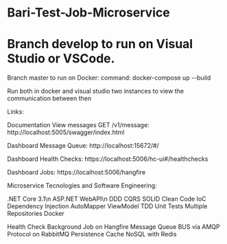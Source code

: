 # Bari-Test-Job-Microservice

Branch develop to run on Visual Studio or VSCode.
===================================================================
Branch master to run on Docker: command: docker-compose up --build

Run both in docker and visual studio two instances to view the communication between then

Links:

Documentation View messages GET /v1/message: http://localhost:5005/swagger/index.html

Dashboard Message Queue: http://localhost:15672/#/

Dashboard Health Checks: https://localhost:5006/hc-ui#/healthchecks

Dashboard Jobs: https://localhost:5006/hangfire

Microservice Tecnologies and Software Engineering:

.NET Core 3.1\n
ASP.NET WebAPI\n
DDD 
CQRS
SOLID
Clean Code
IoC
Dependency Injection
AutoMapper
ViewModel
TDD
Unit Tests
Multiple Repositories
Docker

Health Check 
Background Job on Hangfire
Message Queue BUS via AMQP Protocol on RabbitMQ 
Persistence Cache NoSQL with Redis

